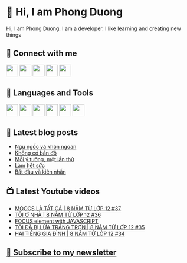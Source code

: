 # 👋 Hi, I am Phong Duong

Hi, I am Phong Duong. I am a developer. I like learning and creating new things

## 🔗 Connect with me
[<img height="32" width="32" src="https://cdn.jsdelivr.net/npm/simple-icons@v3/icons/youtube.svg" />](https://www.youtube.com/channel/UCXykqt3V2-9bYXKWZRcH0rA)
[<img height="32" width="32" src="https://cdn.jsdelivr.net/npm/simple-icons@v3/icons/instagram.svg" />](https://www.instagram.com/phongduonglh)
[<img height="32" width="32" src="https://cdn.jsdelivr.net/npm/simple-icons@v3/icons/twitter.svg" />](https://twitter.com/phongduonglh)
[<img height="32" width="32" src="https://cdn.jsdelivr.net/npm/simple-icons@v3/icons/facebook.svg" />](https://www.facebook.com/phongduonglh)
[<img height="32" width="32" src="https://cdn.jsdelivr.net/npm/simple-icons@v3/icons/linkedin.svg" />](https://www.linkedin.com/in/phongduonglh)

## 🧰 Languages and Tools

[<img height="32" width="32" src="https://cdn.jsdelivr.net/npm/simple-icons@v3/icons/javascript.svg" />](javascript)
[<img height="32" width="32" src="https://cdn.jsdelivr.net/npm/simple-icons@v3/icons/html5.svg" />](html5)
[<img height="32" width="32" src="https://cdn.jsdelivr.net/npm/simple-icons@v3/icons/css3.svg" />](css3)
[<img height="32" width="32" src="https://cdn.jsdelivr.net/npm/simple-icons@v3/icons/node-dot-js.svg" />](nodejs)
[<img height="32" width="32" src="https://cdn.jsdelivr.net/npm/simple-icons@v3/icons/react.svg" />](react)
[<img height="32" width="32" src="https://cdn.jsdelivr.net/npm/simple-icons@v3/icons/vue-dot-js.svg" />](vue)

## 📝 Latest blog posts

<!-- BLOG-POST-LIST:START -->
- [Ngu ngốc và khôn ngoan](https://phongduong.dev/blog/2021/06/ngu-ngoc-va-khon-ngoan/)
- [Không có bản đồ](https://phongduong.dev/blog/2021/06/khong-co-ban-do/)
- [Mỗi ý tưởng, một lần thử](https://phongduong.dev/blog/2021/06/moi-y-tuong-mot-lan-thu/)
- [Làm hết sức](https://phongduong.dev/blog/2021/06/lam-het-suc/)
- [Bắt đầu và kiên nhẫn](https://phongduong.dev/blog/2021/06/bat-dau-va-kien-nhan/)
<!-- BLOG-POST-LIST:END -->

## 📺 Latest Youtube videos

<!-- YOUTUBE-VIDEO-LIST:START -->
- [MOOCS LÀ TẤT CẢ | 8 NĂM TỪ LỚP 12 #37](https://www.youtube.com/watch?v=8BvaqgTTjjc)
- [TÔI Ở NHÀ | 8 NĂM TỪ LỚP 12 #36](https://www.youtube.com/watch?v=2yvK7JOLqUI)
- [FOCUS element with JAVASCRIPT](https://www.youtube.com/watch?v=c4Lk8RNnxlM)
- [TÔI ĐÃ BỊ LỪA TRẮNG TRỢN | 8 NĂM TỪ LỚP 12 #35](https://www.youtube.com/watch?v=DO6bgF__Hn0)
- [HAI TIẾNG GIA ĐÌNH | 8 NĂM TỪ LỚP 12 #34](https://www.youtube.com/watch?v=1QB7DYQtaVk)
<!-- YOUTUBE-VIDEO-LIST:END -->

## [💌 Subscribe to my newsletter](https://koogio.substack.com/)
